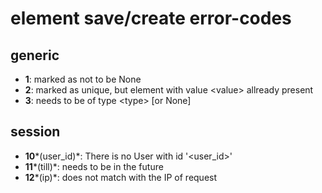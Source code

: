 # element save/create error-codes

## generic

  * **1**: marked as not to be None
  * **2**: marked as unique, but element with value <value\> allready present
  * **3**: needs to be of type <type\> [or None]

## session

  * **10***(user_id)*: There is no User with id '<user_id\>'
  * **11***(till)*: needs to be in the future
  * **12***(ip)*: does not match with the IP of request
